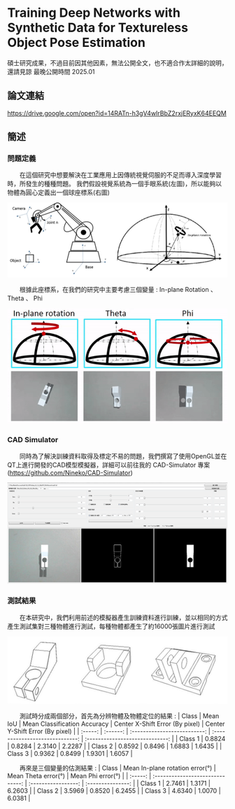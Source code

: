 # Training Deep Networks with Synthetic Data for Textureless Object Pose Estimation
碩士研究成果，不過目前因其他因素，無法公開全文，也不適合作太詳細的說明，還請見諒
最晚公開時間 2025.01
## 論文連結
https://drive.google.com/open?id=14RATn-h3gV4wIrBbZ2rxjERyxK64EEQM
## 簡述
### 問題定義
　　在這個研究中想要解決在工業應用上因傳統視覺伺服的不足而導入深度學習時，所發生的種種問題。
我們假設視覺系統為一個手眼系統(左圖)，所以能夠以物體為圓心定義出一個球座標系(右圖)

![image](img/eyeonhand.png)

　　根據此座標系，在我們的研究中主要考慮三個變量 : In-plane Rotation 、 Theta 、 Phi

![image](img/ThreePara.gif)
### CAD Simulator
　　同時為了解決訓練資料取得及標定不易的問題，我們撰寫了使用OpenGL並在QT上進行開發的CAD模型模擬器，詳細可以前往我的 CAD-Simulator 專案(https://github.com/Nineko/CAD-Simulator)
  
![image](img/CAD模型界面.png)
### 測試結果
　　在本研究中，我們利用前述的模擬器產生訓練資料進行訓練，並以相同的方式產生測試集對三種物體進行測試，每種物體都產生了約16000張圖片進行測試
 
![image](img/class.jpg)

　　測試時分成兩個部分，首先為分辨物體及物體定位的結果 :
| Class   | Mean IoU | Mean Classification Accuracy | Center X-Shift Error (By pixel) | Center Y-Shift Error (By pixel) |
| :-----: | :------: | :--------------------------: | :-----------------------------: | :-----------------------------: |
| Class 1 | 0.8824   | 0.8284                       | 2.3140                          | 2.2287                          |
| Class 2 | 0.8592   | 0.8496                       | 1.6883                          | 1.6435                          |
| Class 3 | 0.9362   | 0.8499                       | 1.9301                          | 1.6057                          |

　　再來是三個變量的估測結果 :
| Class   | Mean In-plane rotation error(°)  | Mean Theta error(°) | Mean Phi error(°) | 
| :-----: | :------------------------------: | :-----------------: | :---------------: |
| Class 1 | 2.7461                           | 1.3171              | 6.2603            |
| Class 2 | 3.5969                           | 0.8520              | 6.2455            |
| Class 3 | 4.6340                           | 1.0070              | 6.0381            |
